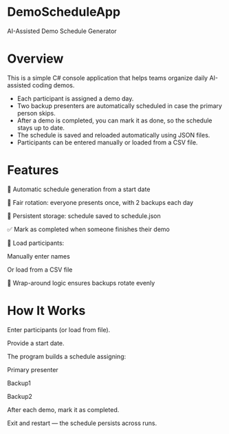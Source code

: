 # DemoScheduleApp
AI-Assisted Demo Schedule Generator
# Overview
This is a simple C# console application that helps teams organize daily AI-assisted coding demos.
* Each participant is assigned a demo day.
* Two backup presenters are automatically scheduled in case the primary person skips.
* After a demo is completed, you can mark it as done, so the schedule stays up to date.
* The schedule is saved and reloaded automatically using JSON files.
* Participants can be entered manually or loaded from a CSV file.
# Features
📅 Automatic schedule generation from a start date

👥 Fair rotation: everyone presents once, with 2 backups each day

💾 Persistent storage: schedule saved to schedule.json

✅ Mark as completed when someone finishes their demo

📂 Load participants:

Manually enter names

Or load from a CSV file

🔄 Wrap-around logic ensures backups rotate evenly
# How It Works
Enter participants (or load from file).

Provide a start date.

The program builds a schedule assigning:

Primary presenter

Backup1

Backup2

After each demo, mark it as completed.

Exit and restart — the schedule persists across runs.
